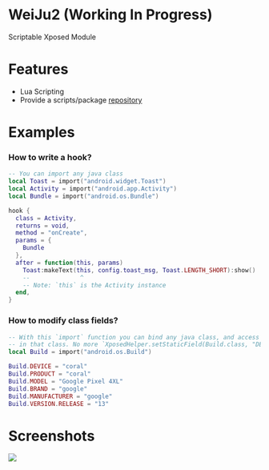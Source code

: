 # WeiJu2 (Working In Progress)

Scriptable Xposed Module


# Features

- Lua Scripting
- Provide a scripts/package [repository](https://github.com/ikws4/WeiJu2-Scripts)

# Examples

### How to write a hook?

```lua
-- You can import any java class
local Toast = import("android.widget.Toast")
local Activity = import("android.app.Activity")
local Bundle = import("android.os.Bundle")

hook {
  class = Activity,
  returns = void,
  method = "onCreate",
  params = {
    Bundle
  },
  after = function(this, params)
    Toast:makeText(this, config.toast_msg, Toast.LENGTH_SHORT):show()
    --              ^
    -- Note: `this` is the Activity instance
  end,
}
```

### How to modify class fields?

```lua
-- With this `import` function you can bind any java class, and access all the fields that defined
-- in that class. No more `XposedHelper.setStaticField(Build.class, "DEVICE", "coral")` much cleaner!
local Build = import("android.os.Build")

Build.DEVICE = "coral"
Build.PRODUCT = "coral"
Build.MODEL = "Google Pixel 4XL"
Build.BRAND = "google"
Build.MANUFACTURER = "google"
Build.VERSION.RELEASE = "13"
```



# Screenshots

<img src="https://user-images.githubusercontent.com/47056144/183251553-9dce66f7-953c-45b9-b741-0ae8e0b567af.png" />
